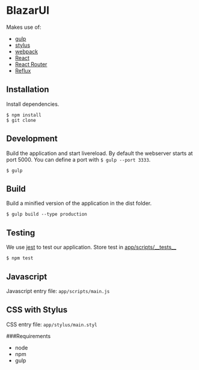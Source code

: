 # BlazarUI

Makes use of:
 - [gulp](https://github.com/gulpjs/gulp)
 - [stylus](https://github.com/LearnBoost/stylus)
 - [webpack](https://github.com/webpack/webpack)
 - [React](https://github.com/facebook/react)
 - [React Router](https://github.com/rackt/react-router)
 - [Reflux](https://github.com/spoike/refluxjs)

## Installation

Install dependencies.

```
$ npm install
$ git clone
```

## Development

Build the application and start livereload. By default the webserver starts at port 5000. You can define a port with `$ gulp --port 3333`.

```
$ gulp
```

## Build

Build a minified version of the application in the dist folder.

```
$ gulp build --type production
```

## Testing

We use [jest](http://facebook.github.io/jest/) to test our application. Store test in [app/scripts/\_\_tests__](./app/scripts/__tests__)

```
$ npm test
```

## Javascript

Javascript entry file: `app/scripts/main.js` <br />


## CSS with Stylus

CSS entry file: `app/stylus/main.styl`<br />


###Requirements
* node
* npm
* gulp
